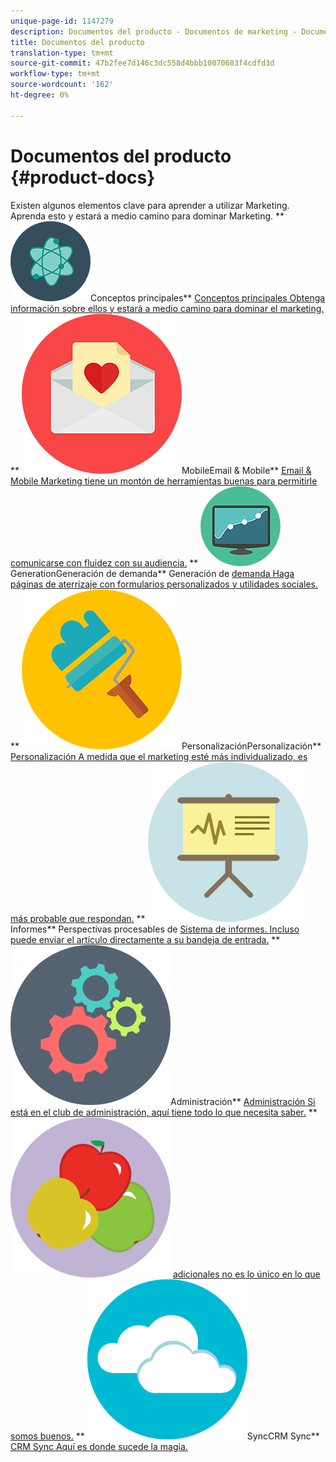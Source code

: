 ```yaml
---
unique-page-id: 1147279
description: Documentos del producto - Documentos de marketing - Documentación del producto
title: Documentos del producto
translation-type: tm+mt
source-git-commit: 47b2fee7d146c3dc558d4bbb10070683f4cdfd3d
workflow-type: tm+mt
source-wordcount: '162'
ht-degree: 0%

---
```



# Documentos del producto {#product-docs}

Existen algunos elementos clave para aprender a utilizar Marketing. Aprenda esto y estará a medio camino para dominar Marketing.
** ![Conceptos principales](assets/education-science-12.png)Conceptos principales** [Conceptos principales Obtenga información sobre ellos y estará a medio camino para dominar el marketing.](product-docs/core-marketo-concepts.md)     **  ![Email &amp; ](assets/valentine-day-10.png)MobileEmail &amp; Mobile**  [Email &amp; Mobile Marketing tiene un montón de herramientas buenas para permitirle comunicarse con fluidez con su audiencia.](https://docs.marketo.com/pages/viewpage.action?pageId=557076)     **  ![Demand ](assets/seo-04.png)GenerationGeneración de demanda** Generación de  [demanda Haga páginas de aterrizaje con formularios personalizados y utilidades sociales.](product-docs/demand-generation.md)     **  ![](assets/graphic-design-tools-19.png)PersonalizaciónPersonalización**  [Personalización A medida que el marketing esté más individualizado, es más probable que respondan.](product-docs/personalization.md)     **  ![](assets/office-21.png)Informes** Perspectivas procesables de  [Sistema de informes. Incluso puede enviar el artículo directamente a su bandeja de entrada.](product-docs/reporting.md)     **  ![](assets/technology-08.png)Administración**  [Administración Si está en el club de administración, aquí tiene todo lo que necesita saber.](https://docs.marketo.com/display/DOCS/Administration)     **  ![Aplicaciones adicionalesAplicaciones adicionales** La administración de posibles clientes de aplicaciones ](assets/food-10.png)  [adicionales no es lo único en lo que somos buenos.](product-docs/additional-apps.md)     **  ![CRM ](assets/seo-33.png)SyncCRM Sync**  [CRM Sync Aquí es donde sucede la magia.](product-docs/crm-sync.md)